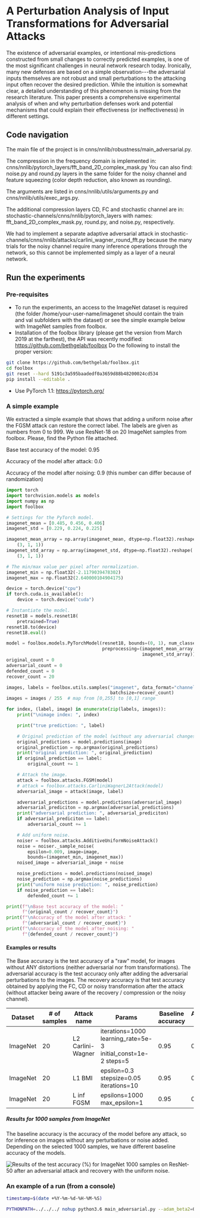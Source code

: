 # A Perturbation Analysis of Input Transformations for Adversarial Attacks

The existence of adversarial examples, or intentional mis-predictions constructed from small changes to correctly predicted examples, is one of the most significant challenges in neural network research today.
Ironically, many new defenses are based on a simple observation---the adversarial inputs themselves are not robust and small perturbations to the attacking input often recover the desired prediction.
While the intuition is somewhat clear, a detailed understanding of this phenomenon is missing from the research literature.
This paper presents a comprehensive experimental analysis of when and why perturbation defenses work and potential mechanisms that could explain their effectiveness (or ineffectiveness) in different settings.

## Code navigation

The main file of the project is in cnns/nnlib/robustness/main_adversarial.py.

The compression in the frequency domain is implemented in: cnns/nnlib/pytorch_layers/fft_band_2D_complex_mask.py You can also find: noise.py and round.py layers in the same folder for the noisy channel and feature squeezing (color depth reduction, also known as rounding).

The arguments are listed in cnns/nnlib/utils/arguments.py and cnns/nnlib/utils/exec_args.py.

The additional compression layers CD, FC and stochastic channel are in: stochastic-channels/cnns/nnlib/pytorch_layers with names: fft_band_2D_complex_mask.py, round.py, and noise.py, respectively.

We had to implement a separate adaptive adversarial attack in stochastic-channels/cnns/nnlib/attacks/carlini_wagner_round_fft.py because the many trials for the noisy channel require many inference operations through the network, so this cannot be implemented simply as a layer of a neural network. 

## Run the experiments

### Pre-requisites
- To run the experiments, an access to the ImageNet dataset is required (the folder /home/your-user-name/imagenet should contain the train and val subfolders with the dataset) or see the simple example below with ImageNet samples from foolbox.
- Installation of the foolbox library (please get the version from March 2019 at the farthest), the API was recently modified: <https://github.com/bethgelab/foolbox>
Do the following to install the proper version:
```bash
git clone https://github.com/bethgelab/foolbox.git
cd foolbox
git reset --hard 5191c3a595baadedf0a3659d88b48200024cd534
pip install --editable .
```
- Use PyTorch 1.1: https://pytorch.org/

### A simple example
We extracted a simple example that shows that adding a uniform noise after the FGSM attack can restore the correct label. The labels are given as numbers from 0 to 999. We use ResNet-18 on 20 ImageNet samples from foolbox. Please, find the Python file attached.

Base test accuracy of the model: 0.95

Accuracy of the model after attack: 0.0

Accuracy of the model after noising: 0.9 (this number can differ because of randomization)

```python
import torch
import torchvision.models as models
import numpy as np
import foolbox

# Settings for the PyTorch model.
imagenet_mean = [0.485, 0.456, 0.406]
imagenet_std = [0.229, 0.224, 0.225]

imagenet_mean_array = np.array(imagenet_mean, dtype=np.float32).reshape(
    (3, 1, 1))
imagenet_std_array = np.array(imagenet_std, dtype=np.float32).reshape(
    (3, 1, 1))

# The min/max value per pixel after normalization.
imagenet_min = np.float32(-2.1179039478302)
imagenet_max = np.float32(2.640000104904175)

device = torch.device("cpu")
if torch.cuda.is_available():
    device = torch.device("cuda")

# Instantiate the model.
resnet18 = models.resnet18(
    pretrained=True)
resnet18.to(device)
resnet18.eval()

model = foolbox.models.PyTorchModel(resnet18, bounds=(0, 1), num_classes=1000,
                                    preprocessing=(imagenet_mean_array,
                                                   imagenet_std_array))
original_count = 0
adversarial_count = 0
defended_count = 0
recover_count = 20

images, labels = foolbox.utils.samples("imagenet", data_format="channels_first",
                                       batchsize=recover_count)
images = images / 255  # map from [0,255] to [0,1] range

for index, (label, image) in enumerate(zip(labels, images)):
    print("\nimage index: ", index)

    print("true prediction: ", label)

    # Original prediction of the model (without any adversarial changes or noise).
    original_predictions = model.predictions(image)
    original_prediction = np.argmax(original_predictions)
    print("original prediction: ", original_prediction)
    if original_prediction == label:
        original_count += 1

    # Attack the image.
    attack = foolbox.attacks.FGSM(model)
    # attack = foolbox.attacks.CarliniWagnerL2Attack(model)
    adversarial_image = attack(image, label)

    adversarial_predictions = model.predictions(adversarial_image)
    adversarial_prediciton = np.argmax(adversarial_predictions)
    print("adversarial prediction: ", adversarial_prediciton)
    if adversarial_prediciton == label:
        adversarial_count += 1

    # Add uniform noise.
    noiser = foolbox.attacks.AdditiveUniformNoiseAttack()
    noise = noiser._sample_noise(
        epsilon=0.009, image=image,
        bounds=(imagenet_min, imagenet_max))
    noised_image = adversarial_image + noise

    noise_predictions = model.predictions(noised_image)
    noise_prediction = np.argmax(noise_predictions)
    print("uniform noise prediction: ", noise_prediction)
    if noise_prediction == label:
        defended_count += 1

print(f"\nBase test accuracy of the model: "
      f"{original_count / recover_count}")
print(f"\nAccuracy of the model after attack: "
      f"{adversarial_count / recover_count}")
print(f"\nAccuracy of the model after noising: "
      f"{defended_count / recover_count}")
```

#### Examples or results
The Base accuracy is the test accuracy of a "raw" model, for images without ANY distortions (neither adversarial nor from transformations). The adversarial accuracy is the test accuracy only after adding the adversarial perturbations to the images. The recovery accuracy is that test accuracy obtained by applying the FC, CD or noisy transformation after the attack (without attacker being aware of the recovery / compression or the noisy channel). 

| Dataset | # of samples | Attack name | Params | Baseline accuracy | Adversarial accuracy | Recovery accuracy |
|---------|--------------|-------------|--------|---------------|----------------------|-------------------|
| ImageNet | 20 | L2 Carlini-Wagner | iterations=1000 learning_rate=5e-3 initial_const=1e-2 steps=5 | 0.95 | 0.0 | 0.85 |
| ImageNet | 20 | L1 BMI | epsilon=0.3 stepsize=0.05 iterations=10 | 0.95 | 0.0 | 0.85 |
| ImageNet | 20 | L inf FGSM | epsilons=1000 max_epsilon=1 | 0.95 | 0.0 | 0.9 |

##### Results for 1000 samples from ImageNet
The baseline accuracy is the accuracy of the model before any attack, so for inference on images without any perturbations or noise added. Depending on the selected 1000 samples, we have different baseline accuracy of the models. 

![Results of the test accuracy (%) for ImageNet 1000 samples on ResNet-50 after an adversarial attack and recovery with the uniform noise.](NoiseRecoveryAfterAttacks.PNG)

### An example of a run (from a console)

```bash
timestamp=$(date +%Y-%m-%d-%H-%M-%S)

PYTHONPATH=../../../ nohup python3.6 main_adversarial.py --adam_beta2=0.999 --compress_type='STANDARD' --compress_rates 0 --conv_type="STANDARD2D" --conv_exec_type=CUDA --dev_percent=0 --dynamic_loss_scale='TRUE' --epochs=1000 --is_data_augmentation='TRUE' --is_debug='FALSE' --is_dev_dataset='FALSE' --is_progress_bar='FALSE' --learning_rate=0.01 --log_conv_size=FALSE --loss_reduction='ELEMENTWISE_MEAN' --loss_type='CROSS_ENTROPY' --mem_test='FALSE' --memory_size=25 --memory_type='PINNED' --min_batch_size=32 --model_path="no_model" --momentum=0.9 --next_power2='FALSE' --optimizer_type='MOMENTUM' --preserve_energies=100 --sample_count_limit=0 --scheduler_type='ReduceLROnPlateau' --seed=31 --static_loss_scale=1 --stride_type='STANDARD' --tensor_type='FLOAT32' --test_batch_size=32 --use_cuda='TRUE' --visualize='FALSE' --weight_decay=0.0005 --workers=4 --precision_type=FP32 --only_train=FALSE --test_compress_rate='FALSE' --noise_sigmas=0 --start_epsilon=0 --attack_type="RECOVERY" --attack_name="LBFGSAttack" --start_epoch=0 --network_type='ResNet50' --dataset="imagenet" --compress_fft_layer=0 --values_per_channel=0 --recover_type="gauss" --interpolate="const" --step_size=10 >> ${timestamp}.txt 2>&1 &
```
